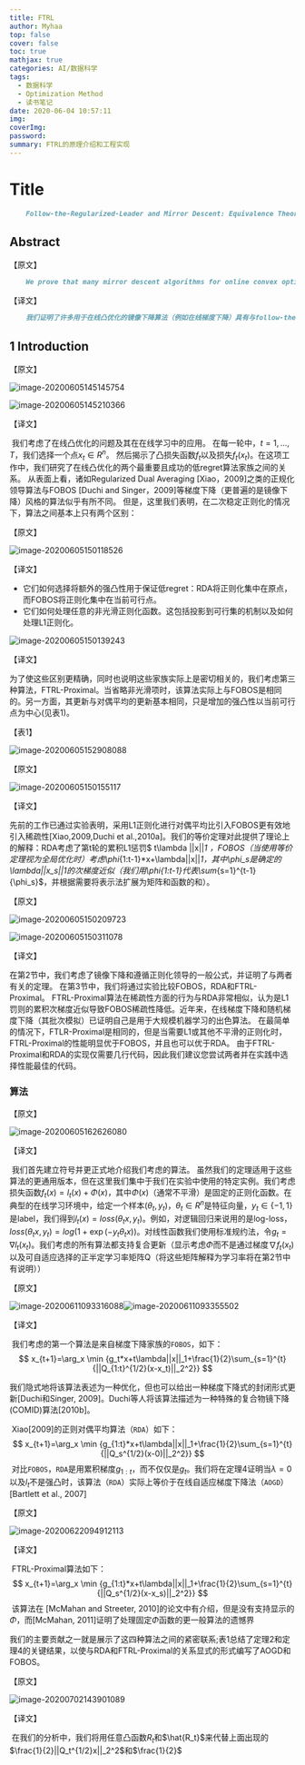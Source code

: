 ```yaml
---
title: FTRL
author: Myhaa
top: false
cover: false
toc: true
mathjax: true
categories: AI/数据科学
tags:
  - 数据科学
  - Optimization Method
  - 读书笔记
date: 2020-06-04 10:57:11
img:
coverImg:
password:
summary: FTRL的原理介绍和工程实现
---
```


# Title

```markdown
	Follow-the-Regularized-Leader and Mirror Descent: Equivalence Theorems and L1 Regularization
```

## Abstract

【原文】

```markdown
	We prove that many mirror descent algorithms for online convex optimization (such as online gradient descent) have an equivalent interpretation as follow-the-regularizedleader (FTRL) algorithms. This observation makes the relationships between many commonly used algorithms explicit, and provides theoretical insight on previous experimental observations. In particular, even though the FOBOS composite mirror descent algorithm handles L1 regularization explicitly, it has been observed that the FTRL-style Regularized Dual Averaging (RDA) algorithm is even more e ective at producing sparsity. Our results demonstrate that the key di erence between these algorithms is how they handle the cumulative L1 penalty. While FOBOS handles the L1 term exactly on any given update, we show that it is e ectively using subgradient approximations to the L1 penalty from previous rounds, leading to less sparsity than RDA, which handles the cumulative penalty in closed form. The FTRL-Proximal algorithm, which we introduce, can be seen as a hybrid of these two algorithms, and signi cantly outperforms both on a large, realworld dataset.
```

【译文】

```markdown
	我们证明了许多用于在线凸优化的镜像下降算法（例如在线梯度下降）具有与follow-the-regularizedleader (FTRL)算法等效的解释。该观察使许多常用算法之间的关系变得明确，并提供了对先前实验观察的理论见解。尤其是，即使FOBOS复合镜像下降算法可以明确处理L1正则化，也已经观察到FTRL样式的正则平均化（RDA）算法在产生稀疏性方面更为有效。我们的结果表明，这些算法之间的关键区别在于它们如何处理累积的L1损失。尽管FOBOS可以在任何给定的更新中精确地处理L1项，但我们证明它有效地使用了前几轮对L1罚分的次梯度近似，导致稀疏性低于RDA，后者以封闭形式处理累积罚分。我们介绍的FTRL-Proximal算法可以看作是这两种算法的混合体，在大型的真实数据集上均远胜过两者。
```

## 1 Introduction

【原文】

![image-20200605145145754](FTRL/image-20200605145145754.png)

![image-20200605145210366](FTRL/image-20200605145210366.png)

【译文】

​	我们考虑了在线凸优化的问题及其在在线学习中的应用。 在每一轮中，$t=1,...,T$，我们选择一个点$x_t\in R^n$。 然后揭示了凸损失函数$f_t$以及损失$f_t(x_t)$。在这项工作中，我们研究了在线凸优化的两个最重要且成功的低regret算法家族之间的关系。 从表面上看，诸如Regularized Dual Averaging [Xiao，2009]之类的正规化领导算法与FOBOS [Duchi and Singer，2009]等梯度下降（更普遍的是镜像下降）风格的算法似乎有所不同。 但是，这里我们表明，在二次稳定正则化的情况下，算法之间基本上只有两个区别：

【原文】

![image-20200605150118526](FTRL/image-20200605150118526.png)

【译文】

* 它们如何选择将额外的强凸性用于保证低regret：RDA将正则化集中在原点，而FOBOS将正则化集中在当前可行点。
* 它们如何处理任意的非光滑正则化函数。这包括投影到可行集的机制以及如何处理L1正则化。

![image-20200605150139243](FTRL/image-20200605150139243.png)

【译文】

​	为了使这些区别更精确，同时也说明这些家族实际上是密切相关的，我们考虑第三种算法，FTRL-Proximal。当省略非光滑项时，该算法实际上与FOBOS是相同的。另一方面，其更新与对偶平均的更新基本相同，只是增加的强凸性以当前可行点为中心(见表1)。

【表1】

![image-20200605152908088](FTRL/image-20200605152908088.png)

【原文】

![image-20200605150155117](FTRL/image-20200605150155117.png)

【译文】

​	先前的工作已通过实验表明，采用L1正则化进行对偶平均比引入FOBOS更有效地引入稀疏性[Xiao,2009,Duchi et al.,2010a]。我们的等价定理对此提供了理论上的解释：RDA考虑了第t轮的累积L1惩罚$ t\lambda ||x||_1 $，FOBOS（当使用等价定理视为全局优化时）考虑$\phi_{1:t-1}*x+\lambda||x||_1$，其中$\phi_s$是确定的$\lambda||x_s||_1$的次梯度近似（我们用$\phi_{1:t-1}$代表$\sum_{s=1}^{t-1}{\phi_s}$，并根据需要将表示法扩展为矩阵和函数的和）。

【原文】

![image-20200605150209723](FTRL/image-20200605150209723.png)

![image-20200605150311078](FTRL/image-20200605150311078.png)

【译文】

​	在第2节中，我们考虑了镜像下降和遵循正则化领导的一般公式，并证明了与两者有关的定理。 在第3节中，我们将通过实验比较FOBOS，RDA和FTRL-Proximal。 FTRL-Proximal算法在稀疏性方面的行为与RDA非常相似，认为是L1罚则的累积次梯度近似导致FOBOS稀疏性降低。
​	近年来，在线梯度下降和随机梯度下降（其批次模拟）已证明自己是用于大规模机器学习的出色算法。 在最简单的情况下，FTLR-Proximal是相同的，但是当需要L1或其他不平滑的正则化时，FTRL-Proximal的性能明显优于FOBOS，并且也可以优于RDA。 由于FTRL-Proximal和RDA的实现仅需要几行代码，因此我们建议您尝试两者并在实践中选择性能最佳的代码。

### 算法

【原文】

![image-20200605162626080](FTRL/image-20200605162626080.png)

【译文】

​	我们首先建立符号并更正式地介绍我们考虑的算法。 虽然我们的定理适用于这些算法的更通用版本，但在这里我们集中于我们在实验中使用的特定实例。我们考虑损失函数$f_t(x)=l_t(x)+\Phi(x)$，其中$\Phi(x)$（通常不平滑）是固定的正则化函数。在典型的在线学习环境中，给定一个样本$(\theta_t,y_t)$，$\theta_t \in R^n$是特征向量，$y_t \in \{-1,1\}$是label，我们得到$l_t(x)=loss(\theta_tx,y_t)$。例如，对逻辑回归来说用的是log-loss，$loss(\theta_tx,y_t)=log(1+\exp(-y_t\theta_tx))$。对线性函数我们使用标准规约法，令$g_t=\nabla{l_t(x_t)}$。我们考虑的所有算法都支持复合更新（显示考虑$\Phi$而不是通过梯度$\nabla{f_t(x_t)}$以及可自适应选择的正半定学习率矩阵Q（将这些矩阵解释为学习率将在第2节中有说明））

【原文】

![image-20200611093316088](FTRL/image-20200611093316088.png)![image-20200611093355502](FTRL/image-20200611093355502.png)

【译文】

​	我们考虑的第一个算法是来自梯度下降家族的`FOBOS`，如下：
$$
x_{t+1}=\arg_x \min {g_t*x+t\lambda||x||_1+\frac{1}{2}\sum_{s=1}^{t}{||Q_{1:t}^{1/2}(x-x_t)||_2^2}}
$$

​	我们隐式地将该算法表述为一种优化，但也可以给出一种梯度下降式的封闭形式更新[Duchi和Singer, 2009]。Duchi等人将该算法描述为一种特殊的复合物镜下降(COMID)算法[2010b]。

​	Xiao[2009]的正则对偶平均算法（`RDA`）如下：
$$
x_{t+1}=\arg_x \min {g_{1:t}*x+t\lambda||x||_1+\frac{1}{2}\sum_{s=1}^{t}{||Q_s^{1/2}(x-0)||_2^2}}
$$
​	对比`FOBOS`，`RDA`是用累积梯度$g_{1:t}$，而不仅仅是$g_t$。我们将在定理4证明当$\lambda=0$以及$l_t$不是强凸时，该算法（`RDA`）实际上等价于在线自适应梯度下降法（`AOGD`）[Bartlett et al., 2007]

【原文】

![image-20200622094912113](FTRL/image-20200622094912113.png)

【译文】

​	FTRL-Proximal算法如下：
$$
x_{t+1}=\arg_x \min {g_{1:t}*x+t\lambda||x||_1+\frac{1}{2}\sum_{s=1}^{t}{||Q_s^{1/2}(x-x_s)||_2^2}}
$$
​	该算法在 [McMahan and Streeter, 2010]的论文中有介绍，但是没有支持显示的$\Phi$，而[McMahan, 2011]证明了处理固定$\Phi$函数的更一般算法的遗憾界

​	我们的主要贡献之一就是展示了这四种算法之间的紧密联系;表1总结了定理2和定理4的关键结果，以使与RDA和FTRL-Proximal的关系显式的形式编写了AOGD和FOBOS。

【原文】

![image-20200702143901089](FTRL/image-20200702143901089.png)

【译文】

​	在我们的分析中，我们将用任意凸函数$R_t$和$\hat{R_t}$来代替上面出现的$\frac{1}{2}||Q_t^{1/2}x||_2^2$和$\frac{1}{2}$